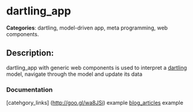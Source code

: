 # dartling_app 

**Categories**: dartling, model-driven app, meta programming, web components. 

## Description: 
dartling_app with generic web components is used to interpret a 
[dartling](https://github.com/dzenanr/dartling) model, 
navigate through the model and update its data 

### Documentation

[catehgory_links] (http://goo.gl/wa8JSi) example
[blog_articles](http://goo.gl/dgDvcB) example